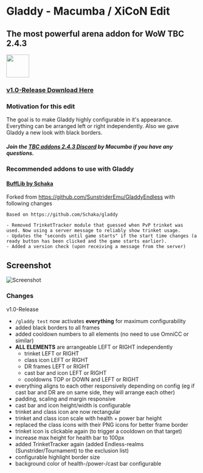 # Gladdy - Macumba / XiCoN Edit
## The most powerful arena addon for WoW TBC 2.4.3

[<img src="../readme-media/Paypal-Donate.png" height="60">](https://www.paypal.me/xiconqoo/10)

### [v1.0-Release Download Here](https://github.com/XiconQoo/Gladdy/releases/download/v1.0-Release/Gladdy-MX-Edit-v1.0-Release.zip)

### Motivation for this edit

The goal is to make Gladdy highly configurable in it's appearance. Everything can be arranged left or right independently. Also we gave Gladdy a new look with black borders.
##### Join the [TBC addons 2.4.3 Discord](https://discord.gg/5qVu56M) by Macumba if you have any questions.


### Recommended addons to use with Gladdy

#### [BuffLib by Schaka](https://github.com/Schaka/BuffLib/releases/download/v1.1.1/BuffLib.zip)

Forked from https://github.com/SunstriderEmu/GladdyEndless with following changes
```
Based on https://github.com/Schaka/gladdy

- Removed TrinketTracker module that guessed when PvP trinket was used. Now using a server message to reliably show trinket usage.
- Updates the "seconds until game starts" if the start time changes (a ready button has been clicked and the game starts earlier).
- Added a version check (upon receiving a message from the server)
```

## Screenshot

![Screenshot](../readme-media/sample.jpg)

### Changes

v1.0-Release
- `/gladdy test` now activates **everything** for maximum configurability
- added black borders to all frames
- added cooldown numbers to all elements (no need to use OmniCC or similar)
- **ALL ELEMENTS** are arrangeable LEFT or RIGHT independently
  - trinket LEFT or RIGHT
  - class icon LEFT or RIGHT
  - DR frames LEFT or RIGHT
  - cast bar and icon LEFT or RIGHT
  - cooldowns TOP or DOWN and LEFT or RIGHT
- everything aligns to each other responsively depending on config (eg if cast bar and DR are on same side, they will arrange each other)
- padding, scaling and margin responsive
- cast bar and icon height/width is configurable
- trinket and class icon are now rectangular
- trinket and class icon scale with health + power bar height
- replaced the class icons with their PNG icons for better frame border
- trinket icon is clickable again (to trigger a cooldown on that target)
- increase max height for health bar to 100px
- added TrinketTracker again (added Endless-realms (Sunstrider/Tournament) to the exclusion list)
- configurable highlight border size
- background color of health-/power-/cast bar configurable